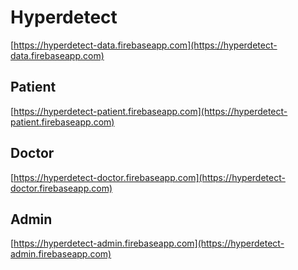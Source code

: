 # Hyperdetect

[https://hyperdetect-data.firebaseapp.com](https://hyperdetect-data.firebaseapp.com)

## Patient

[https://hyperdetect-patient.firebaseapp.com](https://hyperdetect-patient.firebaseapp.com)

## Doctor

[https://hyperdetect-doctor.firebaseapp.com](https://hyperdetect-doctor.firebaseapp.com)

## Admin

[https://hyperdetect-admin.firebaseapp.com](https://hyperdetect-admin.firebaseapp.com)
